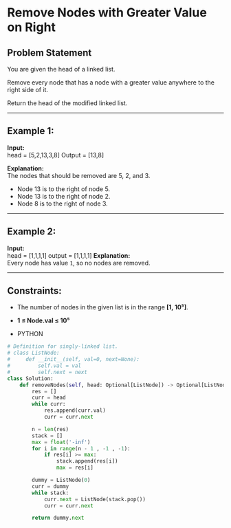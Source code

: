 # Remove Nodes with Greater Value on Right

## Problem Statement

You are given the head of a linked list.

Remove every node that has a node with a greater value anywhere to the right side of it.

Return the head of the modified linked list.

---

## Example 1:

**Input:**  
head = [5,2,13,3,8]
Output = [13,8]

**Explanation:**  
The nodes that should be removed are 5, 2, and 3.

- Node 13 is to the right of node 5.
- Node 13 is to the right of node 2.
- Node 8 is to the right of node 3.

---

## Example 2:

**Input:**  
head = [1,1,1,1]
output = [1,1,1,1]
**Explanation:**  
Every node has value `1`, so no nodes are removed.

---

## Constraints:

- The number of nodes in the given list is in the range **[1, 10⁵]**.
- **1 ≤ Node.val ≤ 10⁵**

- PYTHON

```python
# Definition for singly-linked list.
# class ListNode:
#     def __init__(self, val=0, next=None):
#         self.val = val
#         self.next = next
class Solution:
    def removeNodes(self, head: Optional[ListNode]) -> Optional[ListNode]:
        res = []
        curr = head
        while curr:
            res.append(curr.val)
            curr = curr.next

        n = len(res)
        stack = []
        max = float('-inf')
        for i in range(n - 1 , -1 , -1):
            if res[i] >= max:
                stack.append(res[i])
                max = res[i]

        dummy = ListNode(0)
        curr = dummy
        while stack:
            curr.next = ListNode(stack.pop())
            curr = curr.next

        return dummy.next
```
